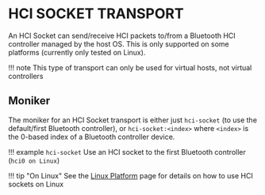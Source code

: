 HCI SOCKET TRANSPORT
====================

An HCI Socket can send/receive HCI packets to/from a Bluetooth HCI controller managed by the host OS. This is only supported on some platforms (currently only tested on Linux).

!!! note
    This type of transport can only be used for virtual hosts, not virtual controllers

## Moniker
The moniker for an HCI Socket transport is either just `hci-socket` (to use the default/first Bluetooth controller), or `hci-socket:<index>` where `<index>` is the 0-based index of a Bluetooth controller device.

!!! example
    `hci-socket`
    Use an HCI socket to the first Bluetooth controller (`hci0 on Linux`)

!!! tip "On Linux"
    See the [Linux Platform](../platforms/linux.md) page for details on how to use HCI sockets on Linux
